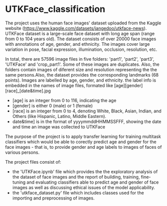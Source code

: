 # UTKFace_classification

The project uses the human face images' dataset uploaded from the Kaggle website (https://www.kaggle.com/datasets/jangedoo/utkface-news). UTKFace dataset is a large-scale face dataset with long age span (range from 0 to 104 years old). The dataset consists of over 20000 face images with annotations of age, gender, and ethnicity. The images cover large variation in pose, facial expression, illumination, occlusion, resolution, etc.

In total, there are 57596 image files in five folders: 'part1', 'part2', 'part3', 'UTKFace' and 'crop_part1'. Some of these images are duplicates. Also, the folders contain images of diferent size and resolution representing the the same persons.Also, the dataset provides the corresponding landmarks (68 points). Images are labelled by age, gender, and ethnicity. the label info is embedded in the names of image files, formated like [age][gender][race]_[date&time].jpg

- [age] is an integer from 0 to 116, indicating the age
- [gender] is either 0 (male) or 1 (female)
- [race] is an integer from 0 to 4, denoting White, Black, Asian, Indian, and Others (like Hispanic, Latino, Middle Eastern).
- date&time] is in the format of yyyymmddHHMMSSFFF, showing the date and time an image was collected to UTKFace

The purpose of the project is to apply transfer learning for training multitask classifiers which would be able to corectly predict age and gender for the face images - that is, to provide gender and age labels to images of faces of various persons.

The project files consist of:

- the 'UTKFace.ipynb' file which provides the the exploratory analysis of the dataset of face images and the report of building, training, fine-tuning and evaluating classifiers able to predict age and gender of face images as well as discussing ethical issues of the model applicability.
- the 'utkface_dataset.py' file which includes classes used for the importing and preprocessing of images.
